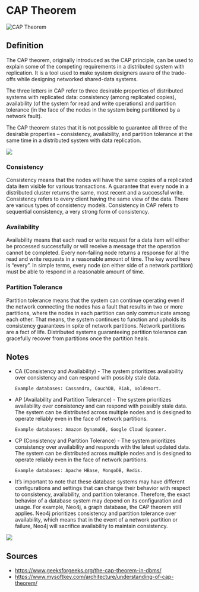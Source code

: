 # CAP Theorem

![CAP Theorem](https://miro.medium.com/v2/resize:fit:850/1*Br1FrvKnK3hU6Xl_LbDkwg.png)

## Definition

The CAP theorem, originally introduced as the CAP principle, can be used to explain some of the competing requirements in a distributed system with replication. It is a tool used to make system designers aware of the trade-offs while designing networked shared-data systems. 

The three letters in CAP refer to three desirable properties of distributed systems with replicated data: consistency (among replicated copies), availability (of the system for read and write operations) and partition tolerance (in the face of the nodes in the system being partitioned by a network fault). 

The CAP theorem states that it is not possible to guarantee all three of the desirable properties – consistency, availability, and partition tolerance at the same time in a distributed system with data replication. 

![](https://www.mysoftkey.com/wp-content/uploads/2016/09/cap-theorem-1.png)

### Consistency

Consistency means that the nodes will have the same copies of a replicated data item visible for various transactions. A guarantee that every node in a distributed cluster returns the same, most recent and a successful write. Consistency refers to every client having the same view of the data. There are various types of consistency models. Consistency in CAP refers to sequential consistency, a very strong form of consistency. 

### Availability 

Availability means that each read or write request for a data item will either be processed successfully or will receive a message that the operation cannot be completed. Every non-failing node returns a response for all the read and write requests in a reasonable amount of time. The key word here is “every”. In simple terms, every node (on either side of a network partition) must be able to respond in a reasonable amount of time. 
 
### Partition Tolerance

Partition tolerance means that the system can continue operating even if the network connecting the nodes has a fault that results in two or more partitions, where the nodes in each partition can only communicate among each other. That means, the system continues to function and upholds its consistency guarantees in spite of network partitions. Network partitions are a fact of life. Distributed systems guaranteeing partition tolerance can gracefully recover from partitions once the partition heals. 

## Notes

* CA (Consistency and Availability) - The system prioritizes availability over consistency and can respond with possibly stale data.

  `Example databases: Cassandra, CouchDB, Riak, Voldemort.`

* AP (Availability and Partition Tolerance) - The system prioritizes availability over consistency and can respond with possibly stale data. The system can be distributed across multiple nodes and is designed to operate reliably even in the face of network partitions.
  
  `Example databases: Amazon DynamoDB, Google Cloud Spanner.`

* CP (Consistency and Partition Tolerance) - The system prioritizes consistency over availability and responds with the latest updated data.
The system can be distributed across multiple nodes and is designed to operate reliably even in the face of network partitions.

  `Example databases: Apache HBase, MongoDB, Redis.`

* It’s important to note that these database systems may have different configurations and settings that can change their behavior with           respect to consistency, availability, and partition tolerance. Therefore, the exact behavior of a database system may depend on its            configuration and usage. For example, Neo4j, a graph database, the CAP theorem still applies. Neo4j prioritizes consistency and partition tolerance over availability, which means that in the event of a network partition or failure, Neo4j will sacrifice availability to maintain consistency.

![](https://www.mysoftkey.com/wp-content/uploads/2016/09/cap-theorem-triangle.png)


## Sources

- <https://www.geeksforgeeks.org/the-cap-theorem-in-dbms/>
- <https://www.mysoftkey.com/architecture/understanding-of-cap-theorem/>